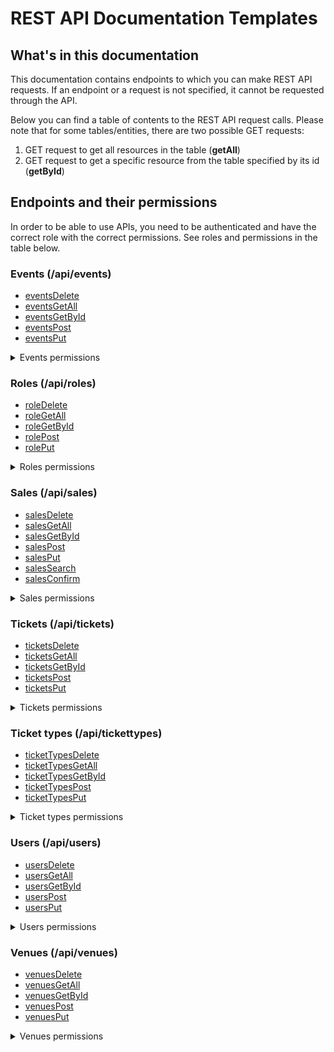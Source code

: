 # REST API Documentation Templates

## What's in this documentation

This documentation contains endpoints to which you can make REST API requests. If an endpoint or a request is not specified, it cannot be requested through the API.

Below you can find a table of contents to the REST API request calls. Please note that for some tables/entities, there are two possible GET requests:

1. GET request to get all resources in the table (**getAll**)
2. GET request to get a specific resource from the table specified by its id (**getById**)

## Endpoints and their permissions

In order to be able to use APIs, you need to be authenticated and have the correct role with the correct permissions. See roles and permissions in the table below.

### Events (/api/events)

- [eventsDelete](events/eventsDelete.md)
- [eventsGetAll](events/eventsGetAll.md)
- [eventsGetById](events/eventsGetById.md)
- [eventsPost](events/eventsPost.md)
- [eventsPut](events/eventsPut.md)

<details>
<summary>Events permissions</summary>

| Permission    | Request | SALESPERSON | COORDINATOR | ADMIN |
| ------------- | ------- | ----------- | ----------- | ----- |
| VIEW_EVENTS   | GET     | YES         | YES         | YES   |
| CREATE_EVENTS | POST    | NO          | YES         | YES   |
| EDIT_EVENTS   | PUT     | NO          | YES         | YES   |
| DELETE_EVENTS | DELETE  | NO          | NO          | YES   |

</details>

### Roles (/api/roles)

- [roleDelete](role/roleDelete.md)
- [roleGetAll](role/roleGetAll.md)
- [roleGetById](role/roleGetById.md)
- [rolePost](role/rolePost.md)
- [rolePut](role/rolePut.md)

<details>
<summary>Roles permissions</summary>

| Permission   | Request | SALESPERSON | COORDINATOR | ADMIN |
| ------------ | ------- | ----------- | ----------- | ----- |
| VIEW_ROLES   | GET     | NO          | NO          | YES   |
| CREATE_ROLES | POST    | NO          | NO          | YES   |
| EDIT_ROLES   | PUT     | NO          | NO          | YES   |
| DELETE_ROLES | DELETE  | NO          | NO          | YES   |

</details>

### Sales (/api/sales)

- [salesDelete](sales/salesDelete.md)
- [salesGetAll](sales/salesGetAll.md)
- [salesGetById](sales/salesGetById.md)
- [salesPost](sales/salesPost.md)
- [salesPut](sales/salesPut.md)
- [salesSearch](sales/salesSearch.md)
- [salesConfirm](sales/salesConfirm.md)

<details>
<summary>Sales permissions</summary>

| Permission    | Request | SALESPERSON | COORDINATOR | ADMIN |
| ------------- | ------- | ----------- | ----------- | ----- |
| VIEW_SALES    | GET     | YES         | NO          | YES   |
| CREATE_SALES  | POST    | YES         | NO          | YES   |
| EDIT_SALES    | PUT     | YES         | NO          | YES   |
| DELETE_SALES  | DELETE  | NO          | NO          | YES   |
| CONFIRM_SALES | POST    | YES         | NO          | YES   |

</details>

### Tickets (/api/tickets)

- [ticketsDelete](tickets/ticketsDelete.md)
- [ticketsGetAll](tickets/ticketsGetAll.md)
- [ticketsGetById](tickets/ticketsGetById.md)
- [ticketsPost](tickets/ticketsPost.md)
- [ticketsPut](tickets/ticketsPut.md)

<details>
<summary>Tickets permissions</summary>

| Permission     | Request | SALESPERSON | COORDINATOR | ADMIN |
| -------------- | ------- | ----------- | ----------- | ----- |
| VIEW_TICKETS   | GET     | YES         | NO          | YES   |
| CREATE_TICKETS | POST    | NO          | NO          | YES   |
| EDIT_TICKETS   | PUT     | NO          | NO          | YES   |
| DELETE_TICKETS | DELETE  | YES         | NO          | YES   |

</details>

### Ticket types (/api/tickettypes)

- [ticketTypesDelete](ticketTypes/ticketTypesDelete.md)
- [ticketTypesGetAll](ticketTypes/ticketTypesGetAll.md)
- [ticketTypesGetById](ticketTys/ticketTypesGetById.md)
- [ticketTypesPost](ticketTypes/ticketTypesPost.md)
- [ticketTypesPut](ticketTypes/ticketTypesPut.md)

<details>
<summary>Ticket types permissions</summary>

| Permission          | Request | SALESPERSON | COORDINATOR | ADMIN |
| ------------------- | ------- | ----------- | ----------- | ----- |
| VIEW_TICKET_TYPES   | GET     | YES         | YES         | YES   |
| CREATE_TICKET_TYPES | POST    | NO          | YES         | YES   |
| EDIT_TICKET_TYPES   | PUT     | NO          | YES         | YES   |
| DELETE_TICKET_TYPES | DELETE  | NO          | YES         | YES   |

</details>

### Users (/api/users)

- [usersDelete](users/usersDelete.md)
- [usersGetAll](users/usersGetAll.md)
- [usersGetById](users/usersGetById.md)
- [usersPost](users/usersPost.md)
- [usersPut](users/usersPut.md)

<details>
<summary>Users permissions</summary>

| Permission   | Request | SALESPERSON | COORDINATOR | ADMIN |
| ------------ | ------- | ----------- | ----------- | ----- |
| VIEW_USERS   | GET     | NO          | NO          | YES   |
| CREATE_USERS | POST    | NO          | NO          | YES   |
| EDIT_USERS   | PUT     | NO          | NO          | YES   |
| DELETE_USERS | DELETE  | NO          | NO          | YES   |

</details>

### Venues (/api/venues)

- [venuesDelete](venues/venuesDelete.md)
- [venuesGetAll](venues/venuesGetAll.md)
- [venuesGetById](venues/venuesGetById.md)
- [venuesPost](venues/venuesPost.md)
- [venuesPut](venues/venuesPut.md)

<details>
<summary>Venues permissions</summary>

| Permission    | Request | SALESPERSON | COORDINATOR | ADMIN |
| ------------- | ------- | ----------- | ----------- | ----- |
| VIEW_VENUES   | GET     | YES         | YES         | YES   |
| CREATE_VENUES | POST    | NO          | YES         | YES   |
| EDIT_VENUES   | PUT     | NO          | YES         | YES   |
| DELETE_VENUES | DELETE  | NO          | YES         | YES   |

</details>
